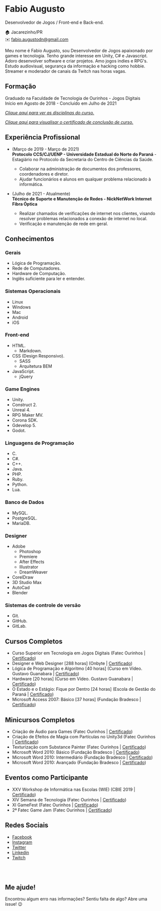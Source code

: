 # Fabio Augusto
Desenvolvedor de Jogos / Front-end e Back-end.

:house:    Jacarezinho/PR <br>
:envelope:  fabio.augustodn@gmail.com

Meu nome é Fabio Augusto, sou Desenvolvedor de Jogos apaixonado por games e tecnologia. Tenho grande interesse em Unity, C# e Javascript. Adoro desenvolver software e criar projetos. Amo jogos indies e RPG's. Estudo audiovisual, segurança da informação e hacking como hobbie. Streamer e moderador de canais da Twitch nas horas vagas.

## Formação
Graduado na Faculdade de Tecnologia de Ourinhos - Jogos Digitais <br>
Início em Agosto de 2018 - Concluído em Julho de 2021

[_Clique aqui para ver as disciplinas do curso._](DISCIPLINAS.md#tecnólogo-em-jogos-digitais)

[_Clique aqui para visualisar o certificado de conclusão de curso._](certificados/jogos-digitais-conclusao-de-curso.pdf)

## Experiência Profissional
* (Março de 2019 - Março de 2021) <br>
**Protocolo CCS/CJ/UENP - Universidade Estadual do Norte do Paraná** -
Estagiário no Protocolo da Secretaria do Centro de Ciências da Saúde.
  * Colaborar na administração de documentos dos professores, coordenadores e diretor.
  * Ajudar funcionários e alunos em qualquer problema relacionado à informática.

* (Julho de 2021 - Atualmente) <br>
**Técnico de Suporte e Manutenção de Redes - NickNetWork Internet Fibra Óptica**
  * Realizar chamados de verificações de internet nos clientes, visando resolver problemas relacionados a conexão de internet no local.
  * Verificação e manutenção de rede em geral.

## Conhecimentos

### Gerais
* Lógica de Programação.
* Rede de Computadores.
* Hardware de Computação.
* Inglês suficiente para ler e entender.

### Sistemas Operacionais
* Linux
* Windows
* Mac
* Android
* iOS

### Front-end
* HTML.
  * Markdown.
* CSS (Design Responsivo).
  * SASS
  * Arquitetura BEM
* JavaScript.
  * jQuery

### Game Engines
* Unity.
* Construct 2.
* Unreal 4.
* RPG Maker MV.
* Corona SDK.
* Gdevelop 5.
* Godot.

### Linguagens de Programação
* C.
* C#.
* C++.
* Java.
* PHP.
* Ruby.
* Python.
* Lua.

### Banco de Dados
* MySQL.
* PostgreSQL.
* MariaDB.

### Designer
* Adobe
  * Photoshop
  * Premiere
  * After Effects
  * Illustrator
  * DreamWeaver
* CorelDraw
* 3D Studio Max
* AutoCad
* Blender

### Sistemas de controle de versão
* Git.
* GitHub.
* GitLab.

## Cursos Completos
* Curso Superior em Tecnologia em Jogos Digitais (Fatec Ourinhos | [Certificado](certificados/jogos-digitais-conclusao-de-curso.pdf))
* Designer e Web Designer [288 horas] (Onbyte | [Certificado](certificados/designer-e-web-designer.pdf))
* Lógica de Programação e Algoritmo [40 horas] (Curso em Vídeo. Gustavo Guanabara | [Certificado](certificados/algoritmo-curso-em-video.pdf))
* Hardware [20 horas] (Curso em Vídeo. Gustavo Guanabara | [Certificado](certificados/hardware-curso-em-video.pdf))
* O Estado e o Estágio: Fique por Dentro [24 horas] (Escola de Gestão do Paraná | [Certificado](certificados/o-estado-e-o-estagio.pdf))
* Microsoft Access 2007: Básico [37 horas] (Fundação Bradesco | [Certificado](certificados/access-2007-basico.pdf))

## Minicursos Completos
* Criação de Áudio para Games (Fatec Ourinhos | [Certificado](certificados/criacao-de-audio-para-games-fatec.pdf))
* Criação de Efeitos de Magia com Partículas no Unity3d (Fatec Ourinhos | [Certificado](certificados/efeitos-de-magia-com-particulas-unity3d-fatec.pdf))
* Texturização com Substance Painter (Fatec Ourinhos | [Certificado](certificados/texturizacao-com-substance-painter-fatec.pdf))
* Microsoft Word 2010: Básico (Fundação Bradesco | [Certificado](certificados/word-2007-basico.pdf))
* Microsoft Word 2010: Intermediário (Fundação Bradesco | [Certificado](certificados/word-2007-intermediario.pdf))
* Microsoft Word 2010: Avançado (Fundação Bradesco | [Certificado](certificados/word-2007-avancado.pdf))

## Eventos como Participante
* XXV Workshop de Informática nas Escolas (WIE) (CBIE 2019 | [Certificado](certificados/cbie-2019.pdf))
* XIV Semana de Tecnologia (Fatec Ourinhos | [Certificado](certificados/XIV-semana-de-tecnologia-fatec.pdf))
* XI GameFest (Fatec Ourinhos | [Certificado](certificados/XI-gamefest-fatec.pdf))
* 2ª Fatec Game Jam (Fatec Ourinhos | [Certificado](certificados/2ª-fatec-game-jam-fatec.pdf))

## Redes Sociais
*  [Facebook](https://www.facebook.com/fabio1x)
*  [Instagram](https://www.instagram.com/fabio.nicoleti)
*  [Twitter](https://twitter.com/playlok)
*  [Linkedin](https://www.linkedin.com/in/fabionicoleti/)
*  [Twitch](https://www.twitch.tv/playlok)

<br><br>

## Me ajude!
Encontrou algum erro nas informações? Sentiu falta de algo? Abre uma issue! :wink: <br> 
